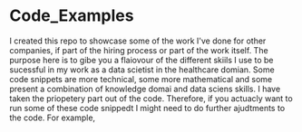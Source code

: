 # Code_Examples

I created this repo to showcase some of the work I've done for other companies, if part of the hiring process or part of the work itself. 
The purpose here is to gibe you a flaiovour of the different skiils I use to be sucessful in my work as a data scietist in the healthcare domian. 
Some code snippets are more technical, some more mathematical and some present a combination of knowledge domai and data sciens skills. 
I have taken the priopetery part out of the code. Therefore, if you actuacly want to run some of these code snippedt I might need to do further ajudtments to the code.
For example, 
